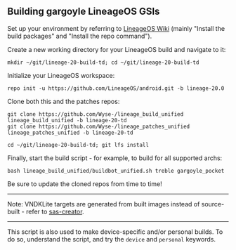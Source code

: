 
## Building gargoyle LineageOS GSIs ##

Set up your environment by referring to [LineageOS Wiki](https://wiki.lineageos.org/devices/TP1803/build) (mainly "Install the build packages" and "Install the repo command").

Create a new working directory for your LineageOS build and navigate to it:

    mkdir ~/git/lineage-20-build-td; cd ~/git/lineage-20-build-td

Initialize your LineageOS workspace:

    repo init -u https://github.com/LineageOS/android.git -b lineage-20.0

Clone both this and the patches repos:

    git clone https://github.com/Wyse-/lineage_build_unified lineage_build_unified -b lineage-20-td
    git clone https://github.com/Wyse-/lineage_patches_unified lineage_patches_unified -b lineage-20-td

    cd ~/git/lineage-20-build-td; git lfs install
    
Finally, start the build script - for example, to build for all supported archs:

    bash lineage_build_unified/buildbot_unified.sh treble gargoyle_pocket

Be sure to update the cloned repos from time to time!

---

Note: VNDKLite targets are generated from built images instead of source-built - refer to [sas-creator](https://github.com/AndyCGYan/sas-creator).

---

This script is also used to make device-specific and/or personal builds. To do so, understand the script, and try the `device` and `personal` keywords.
